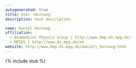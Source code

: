 ```yaml
---
autogenerated: true
title: User ›Hornung
description: test description

name: Daniel Hornung
affiliation:
  - Biomedical Physics Group | http://www.bmp.ds.mpg.de/
  - MPIDS | http://www.ds.mpg.de/en
website: http://www.bmp.ds.mpg.de/daniel\_hornung.html
---
```

{% include stub %}

